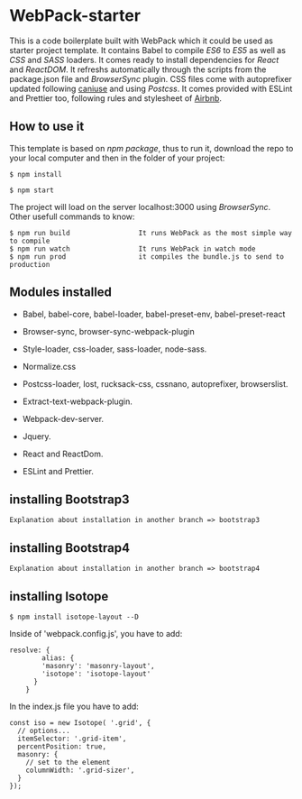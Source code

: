 # WebPack-starter

This is a code boilerplate built with WebPack which it could be used as starter project template. It
contains Babel to compile _ES6_ to _ES5_ as well as _CSS_ and _SASS_ loaders. It comes ready to
install dependencies for _React_ and _ReactDOM_. It refreshs automatically through the scripts from
the package.json file and _BrowserSync_ plugin. CSS files come with autoprefixer updated following
[caniuse][1] and using _Postcss_. It comes provided with ESLint and Prettier too, following rules
and stylesheet of [Airbnb][2].

## How to use it

This template is based on _npm package_, thus to run it, download the repo to your local computer
and then in the folder of your project:

    $ npm install

    $ npm start

The project will load on the server localhost:3000 using _BrowserSync_. Other usefull commands to
know:

```
$ npm run build                 It runs WebPack as the most simple way to compile
$ npm run watch                 It runs WebPack in watch mode
$ npm run prod                  it compiles the bundle.js to send to production
```

## Modules installed

* Babel, babel-core, babel-loader, babel-preset-env, babel-preset-react

* Browser-sync, browser-sync-webpack-plugin

* Style-loader, css-loader, sass-loader, node-sass.

* Normalize.css

* Postcss-loader, lost, rucksack-css, cssnano, autoprefixer, browserslist.

* Extract-text-webpack-plugin.

* Webpack-dev-server.

* Jquery.

* React and ReactDom.

* ESLint and Prettier.

## installing Bootstrap3

    Explanation about installation in another branch => bootstrap3

## installing Bootstrap4

    Explanation about installation in another branch => bootstrap4

## installing Isotope

    $ npm install isotope-layout --D

Inside of 'webpack.config.js', you have to add:

    resolve: {
            alias: {
            'masonry': 'masonry-layout',
            'isotope': 'isotope-layout'
          }
        }

In the index.js file you have to add:

    const iso = new Isotope( '.grid', {
      // options...
      itemSelector: '.grid-item',
      percentPosition: true,
      masonry: {
        // set to the element
        columnWidth: '.grid-sizer',
      }
    });

[1]: http://caniuse.com/
[2]: https://github.com/airbnb/javascript
